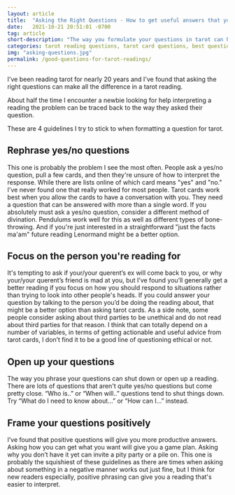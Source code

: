 ```yaml
---
layout: article
title:  "Asking the Right Questions - How to get useful answers that you can interpret from your tarot cards (even as a beginner)"
date:   2021-10-21 20:51:01 -0700
tag: article
short-description: "The way you formulate your questions in tarot can have a big effect on the answers you get. Here are 4 guidelines I use when asking questions in a tarot reading."
categories: tarot reading questions, tarot card questions, best questions for tarot readings, tarot card interpretation questions, meaningful tarot questions, tarot card guidance questions, tarot reading tips, tarot question ideas, asking the tarot the right questions, effective tarot questions, tarot question examples, getting accurate tarot answers, tarot card inquiry, tarot divination questions, tarot reader advice, tarot question prompts, tarot question techniques, tarot inquiry strategies, asking tarot cards for guidance, tarot query tips
img: "asking-questions.jpg"
permalink: /good-questions-for-tarot-readings/
---
```


I've been reading tarot for nearly 20 years and I've found that asking the right questions can make all the difference in a tarot reading.

About half the time I encounter a newbie looking for help interpreting a reading the problem can be traced back to the way they asked their question.

These are 4 guidelines I try to stick to when formatting a question for tarot.

## Rephrase yes/no questions
This one is probably the problem I see the most often. People ask a yes/no question, pull a few cards, and then they're unsure of how to interpret the response. While there are lists online of which card means "yes" and "no." I've never found one that really worked for most people.
Tarot cards work best when you allow the cards to have a conversation with you. They need a question that can be answered with more than a single word.
If you absolutely must ask a yes/no question, consider a different method of divination. Pendulums work well for this as well as different types of bone-throwing. And if you're just interested in a straightforward "just the facts ma'am" future reading Lenormand might be a better option.

## Focus on the person you're reading for
It's tempting to ask if your/your querent’s ex will come back to you, or why your/your querent’s friend is mad at you, but I’ve found you’ll generally get a better reading if you focus on how you should respond to situations rather than trying to look into other people's heads.
If you could answer your question by talking to the person you’d be doing the reading about, that might be a better option than asking tarot cards.
As a side note, some people consider asking about third parties to be unethical and do not read about third parties for that reason. I think that can totally depend on a number of variables, in terms of getting actionable and useful advice from tarot cards, I don’t find it to be a good line of questioning ethical or not.

## Open up your questions
The way you phrase your questions can shut down or open up a reading. There are lots of questions that aren't quite yes/no questions but come pretty close. “Who is..” or “When will..” questions tend to shut things down. Try “What do I need to know about…” or “How can I…” instead.

## Frame your questions positively
I’ve found that positive questions will give you more productive answers. Asking how you can get what you want will give you a game plan. Asking why you don’t have it yet can invite a pity party or a pile on.
This one is probably the squishiest of these guidelines as there are times when asking about something in a negative manner works out just fine, but I think for new readers especially, positive phrasing can give you a reading that's easier to interpret.

